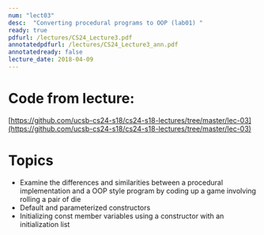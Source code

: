 ```yaml
---
num: "lect03"
desc:  "Converting procedural programs to OOP (lab01) "
ready: true
pdfurl: /lectures/CS24_Lecture3.pdf
annotatedpdfurl: /lectures/CS24_Lecture3_ann.pdf
annotatedready: false
lecture_date: 2018-04-09
---
```


# Code from lecture:

[https://github.com/ucsb-cs24-s18/cs24-s18-lectures/tree/master/lec-03](https://github.com/ucsb-cs24-s18/cs24-s18-lectures/tree/master/lec-03)

# Topics

* Examine the differences and similarities between a procedural implementation and a OOP style program by coding up a game involving rolling a pair of die 
* Default and parameterized constructors
* Initializing const member variables using a constructor with an initialization list



